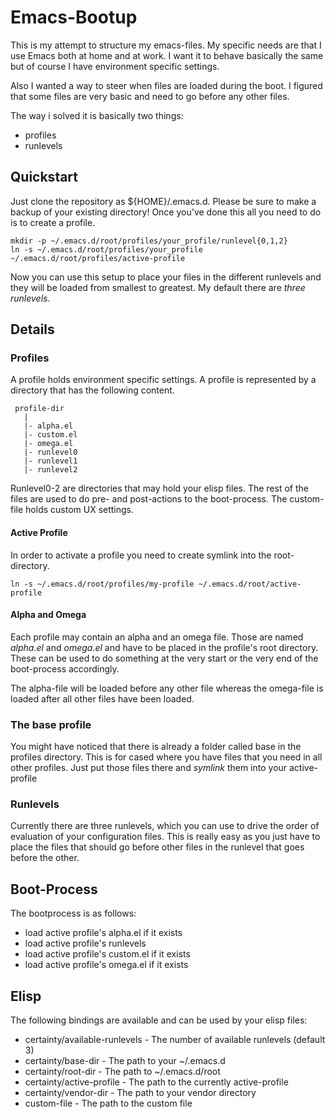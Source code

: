 # Emacs-Bootup

This is my attempt to structure my emacs-files. My specific needs are that I use Emacs both at home and at work. I want it to behave
basically the same but of course I have environment specific settings.

Also I wanted a way to steer when files are loaded during the boot. I figured that some files are very basic and need to go before
any other files.

The way i solved it is basically two things:

* profiles
* runlevels

## Quickstart

Just clone the repository as ${HOME}/.emacs.d. Please be sure to make a backup of your existing directory!
Once you've done this all you need to do is to create a profile.

    mkdir -p ~/.emacs.d/root/profiles/your_profile/runlevel{0,1,2}
    ln -s ~/.emacs.d/root/profiles/your_profile ~/.emacs.d/root/profiles/active-profile

Now you can use this setup to place your files in the different runlevels and they will be loaded
from smallest to greatest. My default there are _three runlevels_.


## Details

### Profiles

A profile holds environment specific settings. A profile is represented by a directory that has the following content.

     profile-dir
       |
       |- alpha.el
       |- custom.el
       |- omega.el
       |- runlevel0
       |- runlevel1
       |- runlevel2

Runlevel0-2 are directories that may hold your elisp files. The rest of the files are used to do pre- and post-actions to the boot-process.
The custom-file holds custom UX settings.

#### Active Profile

In order to activate a profile you need to create  symlink into the root-directory.

    ln -s ~/.emacs.d/root/profiles/my-profile ~/.emacs.d/root/active-profile

#### Alpha and Omega

Each profile may contain an alpha and an omega file. Those are named
*alpha.el* and *omega.el* and have to be placed in the profile's root directory.
These can be used to do something at the very start or the very end of the boot-process
accordingly.

The alpha-file will be loaded before any other file whereas the omega-file is loaded
after all other files have been loaded. 

### The base profile

You might have noticed that there is already a folder called base in the profiles directory.
This is for cased where you have files that you need in all other profiles.
Just put those files there and *symlink* them into your active-profile

### Runlevels

Currently there are three runlevels, which you can use to drive the order of evaluation of your
configuration files. This is really easy as you just have to place the files that should go before 
other files in the runlevel that goes before the other.

## Boot-Process

The bootprocess is as follows:

* load active profile's alpha.el if it exists
* load active profile's runlevels
* load active profile's custom.el if it exists
* load active profile's omega.el if it exists

## Elisp

The following bindings are available and can be used by your elisp files:

* certainty/available-runlevels - The number of available runlevels (default 3)
* certainty/base-dir - The path to your ~/.emacs.d
* certainty/root-dir - The path to ~/.emacs.d/root
* certainty/active-profile - The path to the currently active-profile
* certainty/vendor-dir - The path to your vendor directory
* custom-file - The path to the custom file


